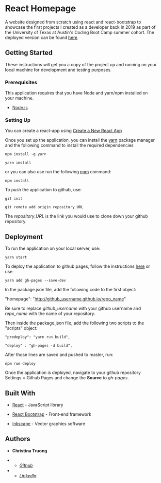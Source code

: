 
  

# React Homepage

  

A website designed from scratch using react and react-bootstrap to showcase the first projects I created as a developer back in 2019 as part of the University of Texas at Austin's Coding Boot Camp summer cohort. The deployed version can be found [here]([https://christinaqtruong.github.io/reacthomepage](https://christinaqtruong.github.io/reacthomepage)).

  

## Getting Started

  

These instructions will get you a copy of the project up and running on your local machine for development and testing purposes.

  

### Prerequisites

This application requires that you have Node and yarn/npm installed on your machine.

-  [Node.js]([https://nodejs.org/en/](https://nodejs.org/en/))

  

### Setting Up

  

You can create a react-app using [Create a New React App](https://reactjs.org/docs/create-a-new-react-app.html)

  

Once you set up the application, you can install the [yarn]([https://yarnpkg.com/](https://yarnpkg.com/)) package manager and the following command to install the required dependencies

```
npm install -g yarn

yarn install
```

or you can also use run the following [npm](https://www.npmjs.com/) command:

  

```
npm install
```

To push the application to github, use:
````
git init

git remote add origin repository_URL
````
  

The *repository_URL* is the link you would use to clone down your github repository.

  

## Deployment

  

To run the application on your local server, use:
````
yarn start
````

To deploy the application to github pages, follow the instructions [here](https://blog.usejournal.com/how-to-deploy-your-react-app-into-github-pages-b2c96292b18e) or use:

````
yarn add gh-pages --save-dev
````

In the package.json file, add the following code to the first object:

  

"homepage": "http://github_username.github.io/repo_name"

Be sure to replace *github_username* with your github username and *repo_name* with the name of your repository.

  

Then inside the package.json file, add the following two scripts to the "scripts" object:

  
````
"predeploy": "yarn run build",

"deploy" : "gh-pages -d build",
````
  

After those lines are saved and pushed to master, run:
````
npm run deploy
````

Once the application is deployed, navigate to your github repository Settings > Github Pages and change the **Source** to *gh-pages*.

  

## Built With

  

*  [React]([https://reactjs.org/docs/create-a-new-react-app.html](https://reactjs.org/docs/create-a-new-react-app.html)) - JavaScript library

*  [React Bootstrap]([https://react-bootstrap.github.io/](https://react-bootstrap.github.io/)) - Front-end framework

*  [Inkscape]([[https://inkscape.org/](https://inkscape.org/)]([https://inkscape.org/](https://inkscape.org/))) - Vector graphics software

  

## Authors

  

*  **Christina Truong**

*  -  [*Github* ](github.com/christinaqtruong)

*  -  [*LinkedIn* ](linkedin.com/in/christinaqtruong)
